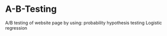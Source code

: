 # A-B-Testing
A/B testing of website page by using:
probability
hypothesis testing
Logistic regression
